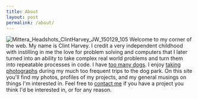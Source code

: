 ```yaml
---
title: About
layout: post
permalink: /about/
---
```


![Mittera_Headshots_ClintHarvey_JW_150129_105](http://clintharvey.net/wp-content/uploads/2012/03/Mittera_Headshots_ClintHarvey_JW_150129_105.jpg)
Welcome to my corner of the web. My name is Clint Harvey. I credit a very independent childhood with instilling in me the love for problem solving and computers that I later turned into an ability to take complex real world problems and turn them into repeatable processes in code. I have [too many dogs](http://packlove.com/human/clint). I enjoy [taking photographs](http://500px.clintharvey.net "photography") during my much too frequent trips to the dog park. On this site you'll find my photos, profiles of my projects, and my general musings on things I'm interested in. Feel free to [contact me](http://www.twitter.com/scharvey "contact") if you have a project you think I'd be interested in, or for any reason.
